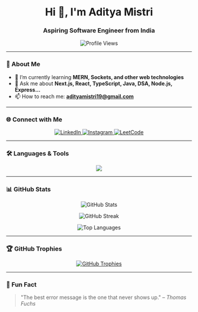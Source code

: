 <h1 align="center">Hi 👋, I'm Aditya Mistri</h1>
<h3 align="center">Aspiring Software Engineer from India</h3>

<p align="center">
  <img src="https://komarev.com/ghpvc/?username=aditya-mistri&label=Profile%20views&color=0e75b6&style=flat" alt="Profile Views" />
</p>

---

### 🚀 About Me

- 🌱 I’m currently learning **MERN, Sockets, and other web technologies**  
- 💬 Ask me about **Next.js, React, TypeScript, Java, DSA, Node.js, Express...**  
- 📫 How to reach me: **adityamistri19@gmail.com**

---

### 🌐 Connect with Me

<p align="center">
  <a href="https://linkedin.com/in/adityamistri" target="_blank">
    <img src="https://img.shields.io/badge/LinkedIn-0077B5?style=for-the-badge&logo=linkedin&logoColor=white" alt="LinkedIn" />
  </a>
  <a href="https://instagram.com/adityamistri_" target="_blank">
    <img src="https://img.shields.io/badge/Instagram-E4405F?style=for-the-badge&logo=instagram&logoColor=white" alt="Instagram" />
  </a>
  <a href="https://www.leetcode.com/aditya-mistri" target="_blank">
    <img src="https://img.shields.io/badge/LeetCode-FFA116?style=for-the-badge&logo=leetcode&logoColor=black" alt="LeetCode" />
  </a>
</p>

---

### 🛠️ Languages & Tools

<p align="center">
  <img src="https://skillicons.dev/icons?i=html,css,js,react,nodejs,express,mongodb,mysql,java,git,linux,tailwind,redux,firebase" />
</p>

---

### 📊 GitHub Stats

<p align="center">
  <img src="https://github-readme-stats.vercel.app/api?username=aditya-mistri&show_icons=true&theme=radical" alt="GitHub Stats" />
</p>

<p align="center">
  <img src="https://github-readme-streak-stats.herokuapp.com/?user=aditya-mistri&theme=radical" alt="GitHub Streak" />
</p>

<p align="center">
  <img src="https://github-readme-stats.vercel.app/api/top-langs?username=aditya-mistri&show_icons=true&locale=en&layout=compact&theme=radical" alt="Top Languages" />
</p>

---

### 🏆 GitHub Trophies

<p align="center">
  <a href="https://github.com/ryo-ma/github-profile-trophy">
    <img src="https://github-profile-trophy.vercel.app/?username=aditya-mistri&theme=radical" alt="GitHub Trophies" />
  </a>
</p>

---

### 🎯 Fun Fact

> "The best error message is the one that never shows up." – *Thomas Fuchs*
